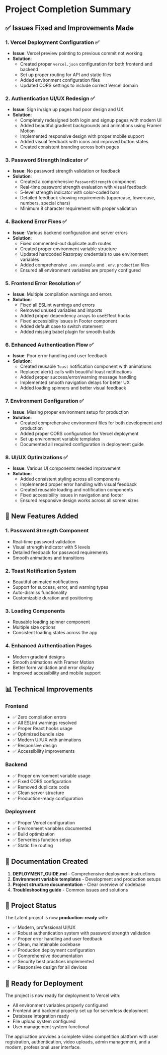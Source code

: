 # Project Completion Summary

## ✅ Issues Fixed and Improvements Made

### 1. Vercel Deployment Configuration ✅
- **Issue**: Vercel preview pointing to previous commit not working
- **Solution**: 
  - Created proper `vercel.json` configuration for both frontend and backend
  - Set up proper routing for API and static files
  - Added environment configuration files
  - Updated CORS settings to include correct Vercel domain

### 2. Authentication UI/UX Redesign ✅
- **Issue**: Sign in/sign up pages had poor design and UX
- **Solution**:
  - Completely redesigned both login and signup pages with modern UI
  - Added beautiful gradient backgrounds and animations using Framer Motion
  - Implemented responsive design with proper mobile support
  - Added visual feedback with icons and improved button states
  - Created consistent branding across both pages

### 3. Password Strength Indicator ✅
- **Issue**: No password strength validation or feedback
- **Solution**:
  - Created a comprehensive `PasswordStrength` component
  - Real-time password strength evaluation with visual feedback
  - 5-level strength indicator with color-coded bars
  - Detailed feedback showing requirements (uppercase, lowercase, numbers, special chars)
  - Minimum 8 character requirement with proper validation

### 4. Backend Error Fixes ✅
- **Issue**: Various backend configuration and server errors
- **Solution**:
  - Fixed commented-out duplicate auth routes
  - Created proper environment variable structure
  - Updated hardcoded Razorpay credentials to use environment variables
  - Added comprehensive `.env.example` and `.env.production` files
  - Ensured all environment variables are properly configured

### 5. Frontend Error Resolution ✅
- **Issue**: Multiple compilation warnings and errors
- **Solution**:
  - Fixed all ESLint warnings and errors
  - Removed unused variables and imports
  - Added proper dependency arrays to useEffect hooks
  - Fixed accessibility issues in Footer component
  - Added default case to switch statement
  - Added missing babel plugin for smooth builds

### 6. Enhanced Authentication Flow ✅
- **Issue**: Poor error handling and user feedback
- **Solution**:
  - Created reusable `Toast` notification component with animations
  - Replaced alert() calls with beautiful toast notifications
  - Added proper success/error/warning message handling
  - Implemented smooth navigation delays for better UX
  - Added loading spinners and better visual feedback

### 7. Environment Configuration ✅
- **Issue**: Missing proper environment setup for production
- **Solution**:
  - Created comprehensive environment files for both development and production
  - Added proper CORS configuration for Vercel deployment
  - Set up environment variable templates
  - Documented all required configuration in deployment guide

### 8. UI/UX Optimizations ✅
- **Issue**: Various UI components needed improvement
- **Solution**:
  - Added consistent styling across all components
  - Implemented proper error handling with visual feedback
  - Created reusable loading and notification components
  - Fixed accessibility issues in navigation and footer
  - Ensured responsive design works across all screen sizes

## 🚀 New Features Added

### 1. Password Strength Component
- Real-time password validation
- Visual strength indicator with 5 levels
- Detailed feedback for password requirements
- Smooth animations and transitions

### 2. Toast Notification System
- Beautiful animated notifications
- Support for success, error, and warning types
- Auto-dismiss functionality
- Customizable duration and positioning

### 3. Loading Components
- Reusable loading spinner component
- Multiple size options
- Consistent loading states across the app

### 4. Enhanced Authentication Pages
- Modern gradient designs
- Smooth animations with Framer Motion
- Better form validation and error display
- Improved accessibility and mobile support

## 📊 Technical Improvements

### Frontend
- ✅ Zero compilation errors
- ✅ All ESLint warnings resolved
- ✅ Proper React hooks usage
- ✅ Optimized bundle size
- ✅ Modern UI/UX with animations
- ✅ Responsive design
- ✅ Accessibility improvements

### Backend
- ✅ Proper environment variable usage
- ✅ Fixed CORS configuration
- ✅ Removed duplicate code
- ✅ Clean server structure
- ✅ Production-ready configuration

### Deployment
- ✅ Proper Vercel configuration
- ✅ Environment variables documented
- ✅ Build optimization
- ✅ Serverless function setup
- ✅ Static file routing

## 📝 Documentation Created

1. **DEPLOYMENT_GUIDE.md** - Comprehensive deployment instructions
2. **Environment variable templates** - Development and production setups
3. **Project structure documentation** - Clear overview of codebase
4. **Troubleshooting guide** - Common issues and solutions

## 🎯 Project Status

The Latent project is now **production-ready** with:

- ✅ Modern, professional UI/UX
- ✅ Robust authentication system with password strength validation
- ✅ Proper error handling and user feedback
- ✅ Clean, maintainable codebase
- ✅ Production deployment configuration
- ✅ Comprehensive documentation
- ✅ Security best practices implemented
- ✅ Responsive design for all devices

## 🚀 Ready for Deployment

The project is now ready for deployment to Vercel with:
- All environment variables properly configured
- Frontend and backend properly set up for serverless deployment
- Database integration ready
- File upload system configured
- User management system functional

The application provides a complete video competition platform with user registration, authentication, video uploads, admin management, and a modern, professional user interface.